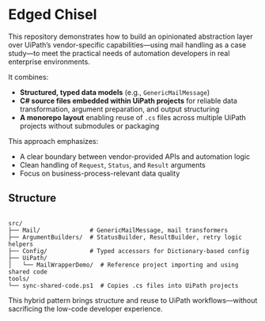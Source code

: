 # Edged Chisel

This repository demonstrates how to build an opinionated abstraction layer over UiPath’s vendor-specific capabilities—using mail handling as a case study—to meet the practical needs of automation developers in real enterprise environments.

It combines:

- **Structured, typed data models** (e.g., `GenericMailMessage`)
- **C# source files embedded within UiPath projects** for reliable data transformation, argument preparation, and output structuring
- **A monorepo layout** enabling reuse of `.cs` files across multiple UiPath projects without submodules or packaging

This approach emphasizes:

- A clear boundary between vendor-provided APIs and automation logic
- Clean handling of `Request`, `Status`, and `Result` arguments
- Focus on business-process-relevant data quality

## Structure

```

src/
├── Mail/              # GenericMailMessage, mail transformers
├── ArgumentBuilders/  # StatusBuilder, ResultBuilder, retry logic helpers
├── Config/            # Typed accessors for Dictionary-based config
├── UiPath/
│   └── MailWrapperDemo/  # Reference project importing and using shared code
tools/
└── sync-shared-code.ps1  # Copies .cs files into UiPath projects

```


This hybrid pattern brings structure and reuse to UiPath workflows—without sacrificing the low-code developer experience.
